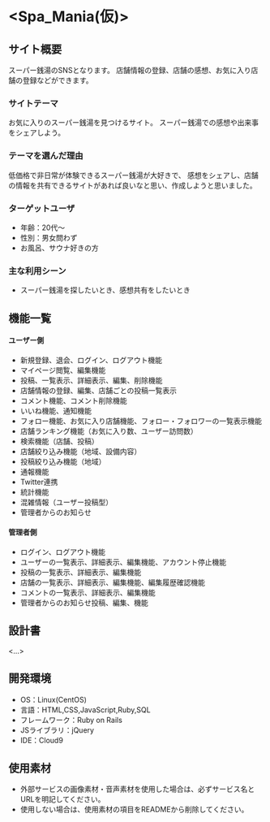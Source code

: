 # <Spa_Mania(仮)>

## サイト概要
スーパー銭湯のSNSとなります。
店舗情報の登録、店舗の感想、お気に入り店舗の登録などができます。

### サイトテーマ
お気に入りのスーパー銭湯を見つけるサイト。
スーパー銭湯での感想や出来事をシェアしよう。

### テーマを選んだ理由
低価格で非日常が体験できるスーパー銭湯が大好きで、
感想をシェアし、店舗の情報を共有できるサイトがあれば良いなと思い、作成しようと思いました。

### ターゲットユーザ
 - 年齢：20代～
 - 性別：男女問わず
 - お風呂、サウナ好きの方

### 主な利用シーン
 - スーパー銭湯を探したいとき、感想共有をしたいとき

## 機能一覧
#### ユーザー側
 - 新規登録、退会、ログイン、ログアウト機能
 - マイページ閲覧、編集機能
 - 投稿、一覧表示、詳細表示、編集、削除機能
 - 店舗情報の登録、編集、店舗ごとの投稿一覧表示
 - コメント機能、コメント削除機能
 - いいね機能、通知機能
 - フォロー機能、お気に入り店舗機能、フォロー・フォロワーの一覧表示機能
 - 店舗ランキング機能（お気に入り数、ユーザー訪問数）
 - 検索機能（店舗、投稿）
 - 店舗絞り込み機能（地域、設備内容）
 - 投稿絞り込み機能（地域）
 - 通報機能
 - Twitter連携
 - 統計機能
 - 混雑情報（ユーザー投稿型）
 - 管理者からのお知らせ

#### 管理者側
 - ログイン、ログアウト機能
 - ユーザーの一覧表示、詳細表示、編集機能、アカウント停止機能
 - 投稿の一覧表示、詳細表示、編集機能
 - 店舗の一覧表示、詳細表示、編集機能、編集履歴確認機能
 - コメントの一覧表示、詳細表示、編集機能
 - 管理者からのお知らせ投稿、編集、機能

## 設計書
<...>

## 開発環境
- OS：Linux(CentOS)
- 言語：HTML,CSS,JavaScript,Ruby,SQL
- フレームワーク：Ruby on Rails
- JSライブラリ：jQuery
- IDE：Cloud9

## 使用素材
- 外部サービスの画像素材・音声素材を使用した場合は、必ずサービス名とURLを明記してください。
- 使用しない場合は、使用素材の項目をREADMEから削除してください。